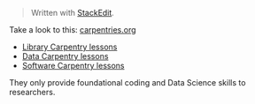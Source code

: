 
> Written with [StackEdit](https://stackedit.io/).

Take a look to this: [carpentries.org](https://carpentries.org/)

-   [Library Carpentry lessons](https://librarycarpentry.org/lessons/)
-   [Data Carpentry lessons](https://datacarpentry.org/lessons/)
-   [Software Carpentry lessons](https://software-carpentry.org/lessons/)

They only provide foundational coding and Data Science skills to researchers.
<!--stackedit_data:
eyJoaXN0b3J5IjpbMjA2MDI0MDUxOV19
-->